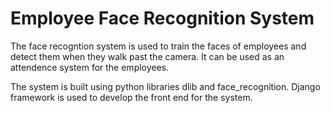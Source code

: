 # Employee Face Recognition System

The face recogntion system is used to train the faces of employees and detect them when they walk past the camera.
It can be used as an attendence system for the employees.

The system is built using python libraries dlib and face_recognition. Django framework is used to develop the front end for the system.
